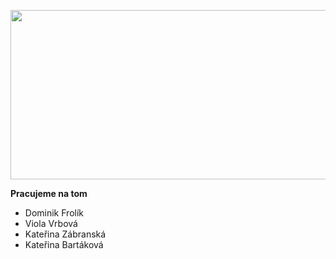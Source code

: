 <p><img style="display: block; margin-left: auto; margin-right: auto;" src="https://i.imgur.com/TZv0Apr.png" alt="" width="610" height="271" /></p>
<p><strong>Pracujeme na tom&nbsp;</strong></p>
<ul>
<li>Dominik Frol&iacute;k</li>
<li>Viola Vrbov&aacute;</li>
<li>Kateřina Z&aacute;bransk&aacute;</li>
<li>Kateřina Bart&aacute;kov&aacute;</li>
</ul>
<p>&nbsp;</p>
<p>&nbsp;</p>
